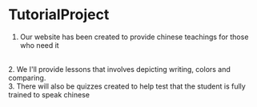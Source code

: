 # TutorialProject
1. Our website has been created to provide chinese teachings for those who need it 
<br>
2. We I'll provide lessons that involves depicting writing, colors and comparing. 
<br>
3. There will also be quizzes created to help test that the student is fully trained to speak chinese 
<br>
